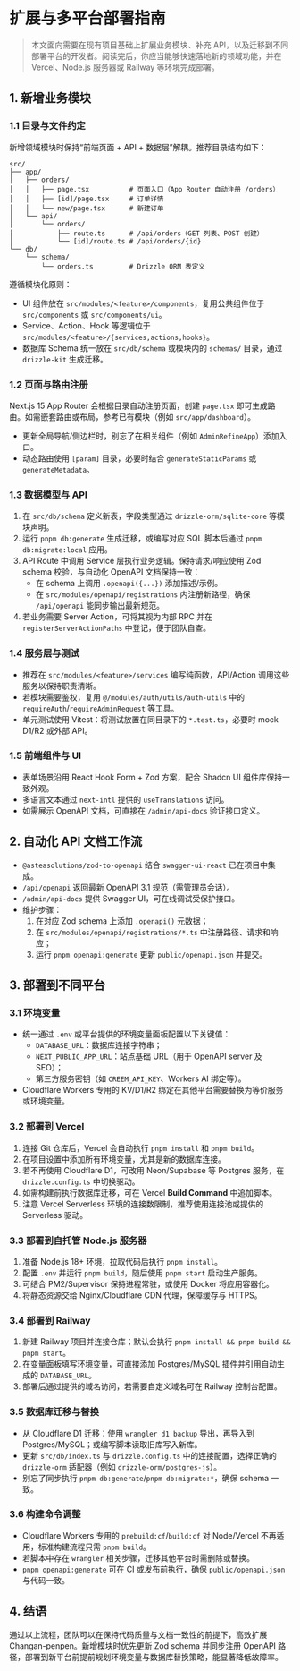 # 扩展与多平台部署指南

> 本文面向需要在现有项目基础上扩展业务模块、补充 API，以及迁移到不同部署平台的开发者。阅读完后，你应当能够快速落地新的领域功能，并在 Vercel、Node.js 服务器或 Railway 等环境完成部署。

## 1. 新增业务模块

### 1.1 目录与文件约定

新增领域模块时保持“前端页面 + API + 数据层”解耦。推荐目录结构如下：

```text
src/
├── app/
│   ├── orders/
│   │   ├── page.tsx          # 页面入口（App Router 自动注册 /orders）
│   │   ├── [id]/page.tsx     # 订单详情
│   │   └── new/page.tsx      # 新建订单
│   └── api/
│       └── orders/
│           ├── route.ts      # /api/orders（GET 列表、POST 创建）
│           └── [id]/route.ts # /api/orders/{id}
└── db/
    └── schema/
        └── orders.ts         # Drizzle ORM 表定义
```

遵循模块化原则：

- UI 组件放在 `src/modules/<feature>/components`，复用公共组件位于 `src/components` 或 `src/components/ui`。
- Service、Action、Hook 等逻辑位于 `src/modules/<feature>/{services,actions,hooks}`。
- 数据库 Schema 统一放在 `src/db/schema` 或模块内的 `schemas/` 目录，通过 `drizzle-kit` 生成迁移。

### 1.2 页面与路由注册

Next.js 15 App Router 会根据目录自动注册页面，创建 `page.tsx` 即可生成路由。如需嵌套路由或布局，参考已有模块（例如 `src/app/dashboard`）。

- 更新全局导航/侧边栏时，别忘了在相关组件（例如 `AdminRefineApp`）添加入口。
- 动态路由使用 `[param]` 目录，必要时结合 `generateStaticParams` 或 `generateMetadata`。

### 1.3 数据模型与 API

1. 在 `src/db/schema` 定义新表，字段类型通过 `drizzle-orm/sqlite-core` 等模块声明。
2. 运行 `pnpm db:generate` 生成迁移，或编写对应 SQL 脚本后通过 `pnpm db:migrate:local` 应用。
3. API Route 中调用 Service 层执行业务逻辑。保持请求/响应使用 Zod schema 校验，与自动化 OpenAPI 文档保持一致：
   - 在 schema 上调用 `.openapi({...})` 添加描述/示例。
   - 在 `src/modules/openapi/registrations` 内注册新路径，确保 `/api/openapi` 能同步输出最新规范。
4. 若业务需要 Server Action，可将其视为内部 RPC 并在 `registerServerActionPaths` 中登记，便于团队自查。

### 1.4 服务层与测试

- 推荐在 `src/modules/<feature>/services` 编写纯函数，API/Action 调用这些服务以保持职责清晰。
- 若模块需要鉴权，复用 `@/modules/auth/utils/auth-utils` 中的 `requireAuth`/`requireAdminRequest` 等工具。
- 单元测试使用 Vitest：将测试放置在同目录下的 `*.test.ts`，必要时 mock D1/R2 或外部 API。

### 1.5 前端组件与 UI

- 表单场景沿用 React Hook Form + Zod 方案，配合 Shadcn UI 组件库保持一致外观。
- 多语言文本通过 `next-intl` 提供的 `useTranslations` 访问。
- 如需展示 OpenAPI 文档，可直接在 `/admin/api-docs` 验证接口定义。

## 2. 自动化 API 文档工作流

- `@asteasolutions/zod-to-openapi` 结合 `swagger-ui-react` 已在项目中集成。
- `/api/openapi` 返回最新 OpenAPI 3.1 规范（需管理员会话）。
- `/admin/api-docs` 提供 Swagger UI，可在线调试受保护接口。
- 维护步骤：
  1. 在对应 Zod schema 上添加 `.openapi()` 元数据；
  2. 在 `src/modules/openapi/registrations/*.ts` 中注册路径、请求和响应；
  3. 运行 `pnpm openapi:generate` 更新 `public/openapi.json` 并提交。

## 3. 部署到不同平台

### 3.1 环境变量

- 统一通过 `.env` 或平台提供的环境变量面板配置以下关键值：
  - `DATABASE_URL`：数据库连接字符串；
  - `NEXT_PUBLIC_APP_URL`：站点基础 URL（用于 OpenAPI server 及 SEO）；
  - 第三方服务密钥（如 `CREEM_API_KEY`、Workers AI 绑定等）。
- Cloudflare Workers 专用的 KV/D1/R2 绑定在其他平台需要替换为等价服务或环境变量。

### 3.2 部署到 Vercel

1. 连接 Git 仓库后，Vercel 会自动执行 `pnpm install` 和 `pnpm build`。
2. 在项目设置中添加所有环境变量，尤其是新的数据库连接。
3. 若不再使用 Cloudflare D1，可改用 Neon/Supabase 等 Postgres 服务，在 `drizzle.config.ts` 中切换驱动。
4. 如需构建前执行数据库迁移，可在 Vercel **Build Command** 中追加脚本。
5. 注意 Vercel Serverless 环境的连接数限制，推荐使用连接池或提供的 Serverless 驱动。

### 3.3 部署到自托管 Node.js 服务器

1. 准备 Node.js 18+ 环境，拉取代码后执行 `pnpm install`。
2. 配置 `.env` 并运行 `pnpm build`，随后使用 `pnpm start` 启动生产服务。
3. 可结合 PM2/Supervisor 保持进程常驻，或使用 Docker 将应用容器化。
4. 将静态资源交给 Nginx/Cloudflare CDN 代理，保障缓存与 HTTPS。

### 3.4 部署到 Railway

1. 新建 Railway 项目并连接仓库；默认会执行 `pnpm install && pnpm build && pnpm start`。
2. 在变量面板填写环境变量，可直接添加 Postgres/MySQL 插件并引用自动生成的 `DATABASE_URL`。
3. 部署后通过提供的域名访问，若需要自定义域名可在 Railway 控制台配置。

### 3.5 数据库迁移与替换

- 从 Cloudflare D1 迁移：使用 `wrangler d1 backup` 导出，再导入到 Postgres/MySQL；或编写脚本读取旧库写入新库。
- 更新 `src/db/index.ts` 与 `drizzle.config.ts` 中的连接配置，选择正确的 `drizzle-orm` 适配器（例如 `drizzle-orm/postgres-js`）。
- 别忘了同步执行 `pnpm db:generate`/`pnpm db:migrate:*`，确保 schema 一致。

### 3.6 构建命令调整

- Cloudflare Workers 专用的 `prebuild:cf`/`build:cf` 对 Node/Vercel 不再适用，标准构建流程只需 `pnpm build`。
- 若脚本中存在 `wrangler` 相关步骤，迁移其他平台时需删除或替换。
- `pnpm openapi:generate` 可在 CI 或发布前执行，确保 `public/openapi.json` 与代码一致。

## 4. 结语

通过以上流程，团队可以在保持代码质量与文档一致性的前提下，高效扩展 Changan-penpen。新增模块时优先更新 Zod schema 并同步注册 OpenAPI 路径，部署到新平台前提前规划环境变量与数据库替换策略，能显著降低故障率。
